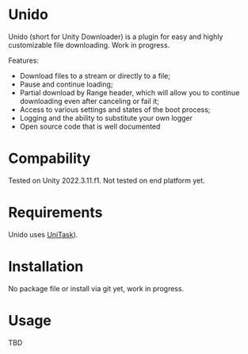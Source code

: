 # Unido
Unido (short for Unity Downloader) is a plugin for easy and highly customizable file downloading.
Work in progress.

Features:
* Download files to a stream or directly to a file;
* Pause and continue loading;
* Partial download by Range header, which will allow you to continue downloading even after canceling or fail it;
* Access to various settings and states of the boot process;
* Logging and the ability to substitute your own logger
* Open source code that is well documented

# Compability
Tested on Unity 2022.3.11.f1. Not tested on end platform yet.

# Requirements
Unido uses [UniTask]([https://github.com/Cysharp/UniTask)).

# Installation
No package file or install via git yet, work in progress.

# Usage
TBD
